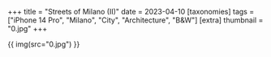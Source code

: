 +++
title = "Streets of Milano (II)"
date = 2023-04-10
[taxonomies]
tags = ["iPhone 14 Pro", "Milano", "City", "Architecture", "B&W"]
[extra]
thumbnail = "0.jpg"
+++

{{ img(src="0.jpg") }}
